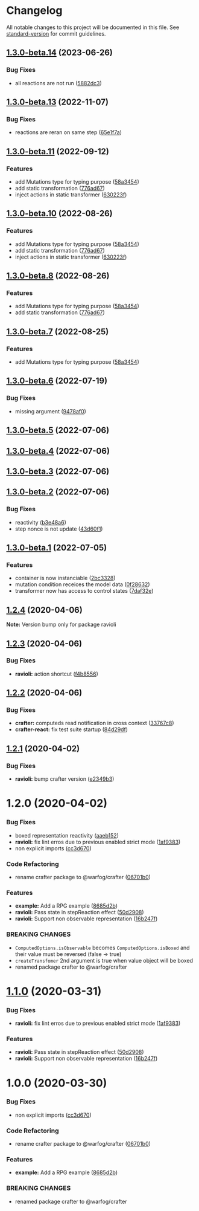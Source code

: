 # Changelog

All notable changes to this project will be documented in this file. See [standard-version](https://github.com/conventional-changelog/standard-version) for commit guidelines.

## [1.3.0-beta.14](https://github.com/dagatsoin/ravioli/compare/v1.3.0-beta.13...v1.3.0-beta.14) (2023-06-26)


### Bug Fixes

* all reactions are not run ([5882dc3](https://github.com/dagatsoin/ravioli/commit/5882dc3f7bca3537ad647b6a9f15b47afa44c537))

## [1.3.0-beta.13](https://github.com/dagatsoin/ravioli/compare/v1.3.0-beta.11...v1.3.0-beta.13) (2022-11-07)


### Bug Fixes

* reactions are reran on same step ([65e1f7a](https://github.com/dagatsoin/ravioli/commit/65e1f7af0fe306e583395adabb35b21d523b4018))

## [1.3.0-beta.11](https://github.com/dagatsoin/ravioli/compare/v1.3.0-beta.6...v1.3.0-beta.11) (2022-09-12)


### Features

* add Mutations type for typing purpose ([58a3454](https://github.com/dagatsoin/ravioli/commit/58a3454bdc46eb62a2ae7a9342a55615a5ada759))
* add static transformation ([776ad67](https://github.com/dagatsoin/ravioli/commit/776ad6770079df7b5b3c2cde8a0aed006cdc8c3a))
* inject actions in static transformer ([630223f](https://github.com/dagatsoin/ravioli/commit/630223f48e241c1a89c695cf0c55b73bfadbd3bd))

## [1.3.0-beta.10](https://github.com/dagatsoin/ravioli/compare/v1.3.0-beta.6...v1.3.0-beta.10) (2022-08-26)


### Features

* add Mutations type for typing purpose ([58a3454](https://github.com/dagatsoin/ravioli/commit/58a3454bdc46eb62a2ae7a9342a55615a5ada759))
* add static transformation ([776ad67](https://github.com/dagatsoin/ravioli/commit/776ad6770079df7b5b3c2cde8a0aed006cdc8c3a))
* inject actions in static transformer ([630223f](https://github.com/dagatsoin/ravioli/commit/630223f48e241c1a89c695cf0c55b73bfadbd3bd))

## [1.3.0-beta.8](https://github.com/dagatsoin/ravioli/compare/v1.3.0-beta.6...v1.3.0-beta.8) (2022-08-26)


### Features

* add Mutations type for typing purpose ([58a3454](https://github.com/dagatsoin/ravioli/commit/58a3454bdc46eb62a2ae7a9342a55615a5ada759))
* add static transformation ([776ad67](https://github.com/dagatsoin/ravioli/commit/776ad6770079df7b5b3c2cde8a0aed006cdc8c3a))

## [1.3.0-beta.7](https://github.com/dagatsoin/ravioli/compare/v1.3.0-beta.6...v1.3.0-beta.7) (2022-08-25)


### Features

* add Mutations type for typing purpose ([58a3454](https://github.com/dagatsoin/ravioli/commit/58a3454bdc46eb62a2ae7a9342a55615a5ada759))

## [1.3.0-beta.6](https://github.com/dagatsoin/ravioli/compare/v1.3.0-beta.5...v1.3.0-beta.6) (2022-07-19)


### Bug Fixes

* missing argument ([9478af0](https://github.com/dagatsoin/ravioli/commit/9478af02091033b7e22e584fcdb96c48e505aeff))

## [1.3.0-beta.5](https://github.com/dagatsoin/ravioli/compare/v1.3.0-beta.4...v1.3.0-beta.5) (2022-07-06)

## [1.3.0-beta.4](https://github.com/dagatsoin/ravioli/compare/v1.3.0-beta.3...v1.3.0-beta.4) (2022-07-06)

## [1.3.0-beta.3](https://github.com/dagatsoin/ravioli/compare/v1.3.0-beta.2...v1.3.0-beta.3) (2022-07-06)

## [1.3.0-beta.2](https://github.com/dagatsoin/ravioli/compare/v1.3.0-beta.1...v1.3.0-beta.2) (2022-07-06)


### Bug Fixes

* reactivity ([b3e48a6](https://github.com/dagatsoin/ravioli/commit/b3e48a62b53d933fbb7a995c98fb3ef81592c06f))
* step nonce is not update ([43d60f1](https://github.com/dagatsoin/ravioli/commit/43d60f1ef87bb872f5dabfe51b52200774ca8d74))

## [1.3.0-beta.1](https://github.com/dagatsoin/ravioli/compare/v1.2.4...v1.3.0-beta.1) (2022-07-05)


### Features

* container is now instanciable ([2bc3328](https://github.com/dagatsoin/ravioli/commit/2bc3328937c5f6d758a472797fdd56b95f376d87))
* mutation condition receices the model data ([0f28632](https://github.com/dagatsoin/ravioli/commit/0f2863211dfa3b5bcb14def924a88165f8f1e799))
* transformer now has access to control states ([7daf32e](https://github.com/dagatsoin/ravioli/commit/7daf32e1b9a8dc800960ba2660d920c34e01d7c0))

## [1.2.4](https://github.com/dagatsoin/ravioli/compare/v1.2.3...v1.2.4) (2020-04-06)

**Note:** Version bump only for package ravioli





## [1.2.3](https://github.com/dagatsoin/ravioli/compare/v1.2.2...v1.2.3) (2020-04-06)


### Bug Fixes

* **ravioli:** action shortcut ([f4b8556](https://github.com/dagatsoin/ravioli/commit/f4b85569398d8e3f3c47372d10b3cb21c6edac88))





## [1.2.2](https://github.com/dagatsoin/ravioli/compare/v1.2.1...v1.2.2) (2020-04-06)


### Bug Fixes

* **crafter:** computeds read notification in cross context ([33767c8](https://github.com/dagatsoin/ravioli/commit/33767c879b42cd97aa3561ab9ae221563d6d2f5e))
* **crafter-react:** fix test suite startup ([84d29df](https://github.com/dagatsoin/ravioli/commit/84d29df1f4983a7ea01b38f3a0acc2d47dd204c7))





## [1.2.1](https://github.com/dagatsoin/ravioli/compare/v1.2.0...v1.2.1) (2020-04-02)


### Bug Fixes

* **ravioli:** bump crafter version ([e2349b3](https://github.com/dagatsoin/ravioli/commit/e2349b38e0db40c2ff7ace5f32edd26981835a25))





# 1.2.0 (2020-04-02)


### Bug Fixes

* boxed representation reactivity ([aaeb152](https://github.com/dagatsoin/ravioli/commit/aaeb15202ed1e96a028d89d1ee4cc08b0394fb05))
* **ravioli:** fix lint erros due to previous enabled strict mode ([1af9383](https://github.com/dagatsoin/ravioli/commit/1af93834d1071bf7fe15f3eb2b4972781bbbb81d))
* non explicit imports ([cc3d670](https://github.com/dagatsoin/ravioli/commit/cc3d67078a01c0432de848a5817e5d3a1f768dfc))


### Code Refactoring

* rename crafter package to @warfog/crafter ([06701b0](https://github.com/dagatsoin/ravioli/commit/06701b0564357d9b518ee19878c4ac4a992e2ce5))


### Features

* **example:** Add a RPG example ([8685d2b](https://github.com/dagatsoin/ravioli/commit/8685d2b99c053a52bcdcee9c71de2d3493920ad1))
* **ravioli:** Pass state in stepReaction effect ([50d2908](https://github.com/dagatsoin/ravioli/commit/50d290838c1f351338b139ae36e39cccdb80f998))
* **ravioli:** Support non observable representation ([16b247f](https://github.com/dagatsoin/ravioli/commit/16b247f6f26b789ce925aeed32441962d5cc339c))


### BREAKING CHANGES

* `ComputedOptions.isObservable` becomes `ComputedOptions.isBoxed` and their value must be reversed (false -> true)
* `createTransfomer` 2nd argument is true when value object will be boxed
* renamed package crafter to @warfog/crafter





# [1.1.0](https://github.com/dagatsoin/ravioli/compare/v1.0.0...v1.1.0) (2020-03-31)


### Bug Fixes

* **ravioli:** fix lint erros due to previous enabled strict mode ([1af9383](https://github.com/dagatsoin/ravioli/commit/1af93834d1071bf7fe15f3eb2b4972781bbbb81d))


### Features

* **ravioli:** Pass state in stepReaction effect ([50d2908](https://github.com/dagatsoin/ravioli/commit/50d290838c1f351338b139ae36e39cccdb80f998))
* **ravioli:** Support non observable representation ([16b247f](https://github.com/dagatsoin/ravioli/commit/16b247f6f26b789ce925aeed32441962d5cc339c))





# 1.0.0 (2020-03-30)


### Bug Fixes

* non explicit imports ([cc3d670](https://github.com/dagatsoin/ravioli/commit/cc3d67078a01c0432de848a5817e5d3a1f768dfc))


### Code Refactoring

* rename crafter package to @warfog/crafter ([06701b0](https://github.com/dagatsoin/ravioli/commit/06701b0564357d9b518ee19878c4ac4a992e2ce5))


### Features

* **example:** Add a RPG example ([8685d2b](https://github.com/dagatsoin/ravioli/commit/8685d2b99c053a52bcdcee9c71de2d3493920ad1))


### BREAKING CHANGES

* renamed package crafter to @warfog/crafter

